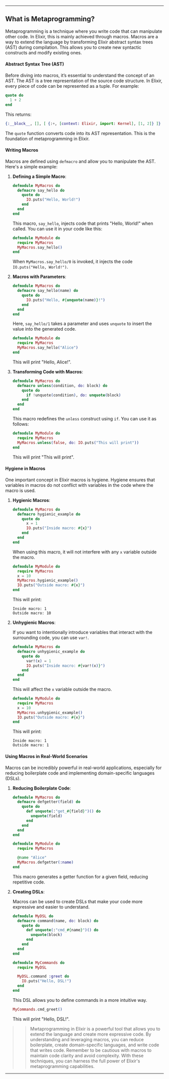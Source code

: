 
---


## What is Metaprogramming?

Metaprogramming is a technique where you write code that can manipulate other code. In Elixir, this is mainly achieved through macros. Macros are a way to extend the language by transforming Elixir abstract syntax trees (AST) during compilation. This allows you to create new syntactic constructs and modify existing ones.

#### Abstract Syntax Tree (AST)

Before diving into macros, it’s essential to understand the concept of an AST. The AST is a tree representation of the source code structure. In Elixir, every piece of code can be represented as a tuple. For example:

```elixir
quote do
  1 + 2
end
```

This returns:

```elixir
{:__block__, [], [ {:+, [context: Elixir, import: Kernel], [1, 2]} ]}
```

The `quote` function converts code into its AST representation. This is the foundation of metaprogramming in Elixir.

#### Writing Macros

Macros are defined using `defmacro` and allow you to manipulate the AST. Here's a simple example:

1. **Defining a Simple Macro**:

    ```elixir
    defmodule MyMacros do
      defmacro say_hello do
        quote do
          IO.puts("Hello, World!")
        end
      end
    end
    ```

    This macro, `say_hello`, injects code that prints "Hello, World!" when called. You can use it in your code like this:

    ```elixir
    defmodule MyModule do
      require MyMacros
      MyMacros.say_hello()
    end
    ```

    When `MyMacros.say_hello/0` is invoked, it injects the code `IO.puts("Hello, World!")`.

2. **Macros with Parameters**:

    ```elixir
    defmodule MyMacros do
      defmacro say_hello(name) do
        quote do
          IO.puts("Hello, #{unquote(name)}!")
        end
      end
    end
    ```

    Here, `say_hello/1` takes a parameter and uses `unquote` to insert the value into the generated code.

    ```elixir
    defmodule MyModule do
      require MyMacros
      MyMacros.say_hello("Alice")
    end
    ```

    This will print "Hello, Alice!".

3. **Transforming Code with Macros**:

    ```elixir
    defmodule MyMacros do
      defmacro unless(condition, do: block) do
        quote do
          if !unquote(condition), do: unquote(block)
        end
      end
    end
    ```

    This macro redefines the `unless` construct using `if`. You can use it as follows:

    ```elixir
    defmodule MyModule do
      require MyMacros
      MyMacros.unless(false, do: IO.puts("This will print"))
    end
    ```

    This will print "This will print".

#### Hygiene in Macros

One important concept in Elixir macros is hygiene. Hygiene ensures that variables in macros do not conflict with variables in the code where the macro is used.

1. **Hygienic Macros**:

    ```elixir
    defmodule MyMacros do
      defmacro hygienic_example do
        quote do
          x = 1
          IO.puts("Inside macro: #{x}")
        end
      end
    end
    ```

    When using this macro, it will not interfere with any `x` variable outside the macro.

    ```elixir
    defmodule MyModule do
      require MyMacros
      x = 10
      MyMacros.hygienic_example()
      IO.puts("Outside macro: #{x}")
    end
    ```

    This will print:

    ```
    Inside macro: 1
    Outside macro: 10
    ```

2. **Unhygienic Macros**:

    If you want to intentionally introduce variables that interact with the surrounding code, you can use `var!`.

    ```elixir
    defmodule MyMacros do
      defmacro unhygienic_example do
        quote do
          var!(x) = 1
          IO.puts("Inside macro: #{var!(x)}")
        end
      end
    end
    ```

    This will affect the `x` variable outside the macro.

    ```elixir
    defmodule MyModule do
      require MyMacros
      x = 10
      MyMacros.unhygienic_example()
      IO.puts("Outside macro: #{x}")
    end
    ```

    This will print:

    ```
    Inside macro: 1
    Outside macro: 1
    ```

#### Using Macros in Real-World Scenarios

Macros can be incredibly powerful in real-world applications, especially for reducing boilerplate code and implementing domain-specific languages (DSLs).

1. **Reducing Boilerplate Code**:

    ```elixir
    defmodule MyMacros do
      defmacro defgetter(field) do
        quote do
          def unquote(:"get_#{field}")() do
            unquote(field)
          end
        end
      end
    end

    defmodule MyModule do
      require MyMacros

      @name "Alice"
      MyMacros.defgetter(:name)
    end
    ```

    This macro generates a getter function for a given field, reducing repetitive code.

2. **Creating DSLs**:

    Macros can be used to create DSLs that make your code more expressive and easier to understand.

    ```elixir
    defmodule MyDSL do
      defmacro command(name, do: block) do
        quote do
          def unquote(:"cmd_#{name}")() do
            unquote(block)
          end
        end
      end
    end

    defmodule MyCommands do
      require MyDSL

      MyDSL.command :greet do
        IO.puts("Hello, DSL!")
      end
    end
    ```

    This DSL allows you to define commands in a more intuitive way.

    ```elixir
    MyCommands.cmd_greet()
    ```

    This will print "Hello, DSL!".

>> Mwtaprogramming in Elixir is a powerful tool that allows you to extend the language and create more expressive code. By understanding and leveraging macros, you can reduce boilerplate, create domain-specific languages, and write code that writes code. Remember to be cautious with macros to maintain code clarity and avoid complexity. With these techniques, you can harness the full power of Elixir's metaprogramming capabilities.


---
